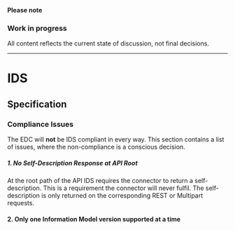 **Please note**

### Work in progress

All content reflects the current state of discussion, not final decisions.

---

# IDS

## Specification

### Compliance Issues

The EDC will **not** be IDS compliant in every way. This section contains a list of issues, where the non-compliance is
a conscious decision.

##### 1. No Self-Description Response at API Root

At the root path of the API IDS requires the connector to return a self-description. This is a requirement the connector
will never fulfil. The self-description is only returned on the corresponding REST or Multipart requests.

#### 2. Only one Information Model version supported at a time